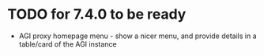 # TODO for 7.4.0 to be ready

* AGI proxy homepage menu - show a nicer menu, and provide details in a table/card of the AGI instance
